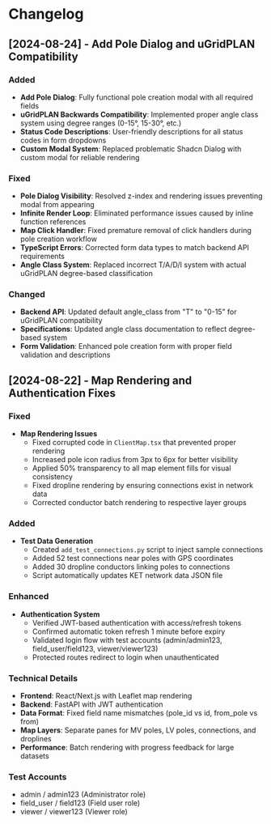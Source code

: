 # Changelog

## [2024-08-24] - Add Pole Dialog and uGridPLAN Compatibility

### Added
- **Add Pole Dialog**: Fully functional pole creation modal with all required fields
- **uGridPLAN Backwards Compatibility**: Implemented proper angle class system using degree ranges (0-15°, 15-30°, etc.)
- **Status Code Descriptions**: User-friendly descriptions for all status codes in form dropdowns
- **Custom Modal System**: Replaced problematic Shadcn Dialog with custom modal for reliable rendering

### Fixed
- **Pole Dialog Visibility**: Resolved z-index and rendering issues preventing modal from appearing
- **Infinite Render Loop**: Eliminated performance issues caused by inline function references
- **Map Click Handler**: Fixed premature removal of click handlers during pole creation workflow
- **TypeScript Errors**: Corrected form data types to match backend API requirements
- **Angle Class System**: Replaced incorrect T/A/D/I system with actual uGridPLAN degree-based classification

### Changed
- **Backend API**: Updated default angle_class from "T" to "0-15" for uGridPLAN compatibility
- **Specifications**: Updated angle class documentation to reflect degree-based system
- **Form Validation**: Enhanced pole creation form with proper field validation and descriptions

## [2024-08-22] - Map Rendering and Authentication Fixes

### Fixed
- **Map Rendering Issues**
  - Fixed corrupted code in `ClientMap.tsx` that prevented proper rendering
  - Increased pole icon radius from 3px to 6px for better visibility
  - Applied 50% transparency to all map element fills for visual consistency
  - Fixed dropline rendering by ensuring connections exist in network data
  - Corrected conductor batch rendering to respective layer groups

### Added
- **Test Data Generation**
  - Created `add_test_connections.py` script to inject sample connections
  - Added 52 test connections near poles with GPS coordinates
  - Added 30 dropline conductors linking poles to connections
  - Script automatically updates KET network data JSON file

### Enhanced
- **Authentication System**
  - Verified JWT-based authentication with access/refresh tokens
  - Confirmed automatic token refresh 1 minute before expiry
  - Validated login flow with test accounts (admin/admin123, field_user/field123, viewer/viewer123)
  - Protected routes redirect to login when unauthenticated

### Technical Details
- **Frontend**: React/Next.js with Leaflet map rendering
- **Backend**: FastAPI with JWT authentication
- **Data Format**: Fixed field name mismatches (pole_id vs id, from_pole vs from)
- **Map Layers**: Separate panes for MV poles, LV poles, connections, and droplines
- **Performance**: Batch rendering with progress feedback for large datasets

### Test Accounts
- admin / admin123 (Administrator role)
- field_user / field123 (Field user role)  
- viewer / viewer123 (Viewer role)
